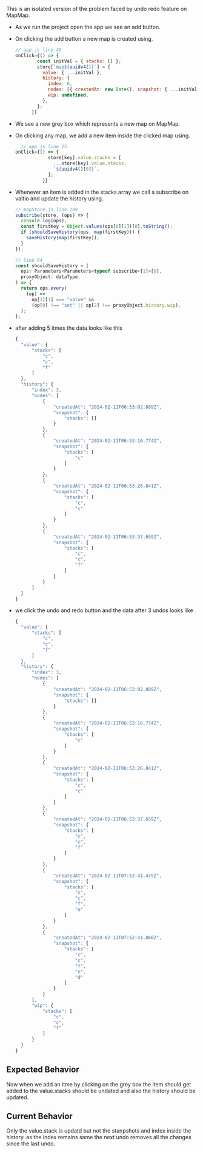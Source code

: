 This is an isolated version of the problem faced by undo redo feature on MapMap.

- As we run the project open the app we see an add button.
- On clicking the add button a new map is created using.

  ```jsx
  // app.js line 49
  onClick={() => {
          const initVal = { stacks: [] };
          store[`map${uuidv4()}`] = {
            value: { ...initVal },
            history: {
              index: 0,
              nodes: [{ createdAt: new Date(), snapshot: { ...initVal } }],
              wip: undefined,
            },
          };
        }}
  ```

- We see a new grey box which represents a new map on MapMap.
- On clicking any map, we add a new item inside the clicked map using.

  ```jsx
    // app.js line 15
  onClick={() => {
              store[key].value.stacks = [
                ...store[key].value.stacks,
                `${uuidv4()[0]}`,
              ];
            }}
  ```

- Whenever an item is added in the stacks array we call a subscribe on valtio and update the history using.

  ```js
  // mapStore.js line 109
  subscribe(store, (ops) => {
    console.log(ops);
    const firstKey = Object.values(ops[0][1])[0].toString();
    if (shouldSaveHistory(ops, map(firstKey))) {
      saveHistory(map(firstKey));
    }
  });

  // line 94
  const shouldSaveHistory = (
    ops: Parameters<Parameters<typeof subscribe>[1]>[0],
    proxyObject: dataType,
  ) => {
    return ops.every(
      (op) =>
        op[1][1] === "value" &&
        (op[0] !== "set" || op[2] !== proxyObject.history.wip),
    );
  };
  ```

- after adding 5 itmes the data looks like this

  ```js
  {
    "value": {
        "stacks": [
            "c",
            "c",
            "f"
        ]
    },
    "history": {
        "index": 3,
        "nodes": [
            {
                "createdAt": "2024-02-11T06:53:02.889Z",
                "snapshot": {
                    "stacks": []
                }
            },
            {
                "createdAt": "2024-02-11T06:53:16.774Z",
                "snapshot": {
                    "stacks": [
                        "c"
                    ]
                }
            },
            {
                "createdAt": "2024-02-11T06:53:26.841Z",
                "snapshot": {
                    "stacks": [
                        "c",
                        "c"
                    ]
                }
            },
            {
                "createdAt": "2024-02-11T06:53:37.659Z",
                "snapshot": {
                    "stacks": [
                        "c",
                        "c",
                        "f"
                    ]
                }
            }
        ]
    }
  }
  ```

- we click the undo and redo button and the data after 3 undos looks like

  ```js
  {
    "value": {
        "stacks": [
            "c",
            "c",
            "f"
        ]
    },
    "history": {
        "index": 3,
        "nodes": [
            {
                "createdAt": "2024-02-11T06:53:02.889Z",
                "snapshot": {
                    "stacks": []
                }
            },
            {
                "createdAt": "2024-02-11T06:53:16.774Z",
                "snapshot": {
                    "stacks": [
                        "c"
                    ]
                }
            },
            {
                "createdAt": "2024-02-11T06:53:26.841Z",
                "snapshot": {
                    "stacks": [
                        "c",
                        "c"
                    ]
                }
            },
            {
                "createdAt": "2024-02-11T06:53:37.659Z",
                "snapshot": {
                    "stacks": [
                        "c",
                        "c",
                        "f"
                    ]
                }
            },
            {
                "createdAt": "2024-02-11T07:52:41.479Z",
                "snapshot": {
                    "stacks": [
                        "c",
                        "c",
                        "f",
                        "e"
                    ]
                }
            },
            {
                "createdAt": "2024-02-11T07:52:41.860Z",
                "snapshot": {
                    "stacks": [
                        "c",
                        "c",
                        "f",
                        "e",
                        "d"
                    ]
                }
            }
        ],
        "wip": {
            "stacks": [
                "c",
                "c",
                "f"
            ]
        }
    }
  }
  ```

## Expected Behavior

Now when we add an itme by clicking on the grey box the item should get added to the value.stacks should be undated and also the history should be updated.

<!--- Tell us what should happen -->

## Current Behavior

Only the value.stack is updatd but not the stanpshots and index inside the history. as the index remains same the next undo removes all the changes since the last undo.
